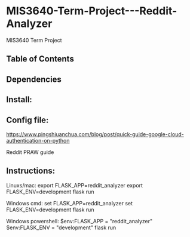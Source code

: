 # MIS3640-Term-Project---Reddit-Analyzer
MIS3640 Term Project

## Table of Contents

## Dependencies

## Install:

## Config file:
https://www.pingshiuanchua.com/blog/post/quick-guide-google-cloud-authentication-on-python

Reddit PRAW guide

## Instructions:
Linuxs/mac:
export FLASK_APP=reddit_analyzer
export FLASK_ENV=development
flask run

Windows cmd:
set FLASK_APP=reddit_analyzer
set FLASK_ENV=development
flask run

Windows powershell:
$env:FLASK_APP = "reddit_analyzer"
$env:FLASK_ENV = "development"
flask run